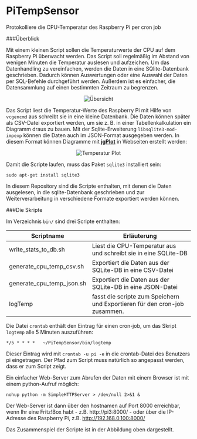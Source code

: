 PiTempSensor
============

Protokolliere die CPU-Temperatur des Raspberry Pi per cron job 

###Überblick

Mit einem kleinen Script sollen die Temperaturwerte der CPU auf dem Raspberry Pi überwacht werden. Das Script soll regelmäßig im Abstand von wenigen Minuten die Temperatur auslesen und aufzeichen. Um das Datenhandling zu vereinfachen, werden die Daten in eine SQlite-Datenbank geschrieben. Dadurch können Auswertungen oder eine Auswahl der Daten per SQL-Befehle durchgeführt werden. Außerdem ist es einfacher, die Datensammlung auf einen bestimmten Zeitraum zu begrenzen.    

<p align="center">
   <img alt="Übersicht" src="https://dl.dropboxusercontent.com/u/40629133/Status.png"/>
</p>

Das Script liest die Temperatur-Werte des Raspberry Pi mit Hilfe von `vcgencmd` aus schreibt sie in eine kleine Datenbank. Die Daten können später als CSV-Datei exportiert werden, um sie z. B. in einer Tabellenkalkulation ein Diagramm draus zu bauen. Mit der Sqlite-Erweiterung `libsqlite3-mod-impexp` können die Daten auch im JSON-Format ausgegeben werden. In diesem Format können Diagramme mit [**jgPlot**](http://www.jqplot.com/index.php) in Webseiten erstellt werden:

<p align="center">
   <img alt="Temperatur Plot" src="https://dl.dropboxusercontent.com/u/40629133/LogTemp.png"/>
</p>

Damit die Scripte laufen, muss das Paket `sqlite3` installiert sein:

    sudo apt-get install sqlite3

In diesem Repository sind die Scripte enthalten, mit denen die Daten ausgelesen, in die sqlite-Datenbank geschrieben und zur Weiterverarbeitung in verschiedene Formate exportiert werden können. 

###Die Skripte

Im Verzeichnis `bin/` sind drei Scripte enthalten:

Scriptname                 |  Erläuterung
---------------------------|------------------------------------------------------------------
write_stats_to_db.sh       |  Liest die CPU-Temperatur aus und schreibt sie in eine SQLite-DB
generate_cpu_temp_csv.sh   |  Exportiert die Daten aus der SQLite-DB in eine CSV-Datei
generate_cpu_temp_json.sh  |  Exportiert die Daten aus der SQLite-DB in eine JSON-Datei
logTemp                    |  fasst die scripte zum Speichern und Exportieren für den cron-job zusammen.


Die Datei `crontab` enthält den Eintrag für einen cron-job, um das Skript `logtemp` alle 5 Minuten auszuführen:

    */5 * * * *   ~/PiTempSensor/bin/logtemp

Dieser Eintrag wird mit `crontab -u pi -e` in die crontab-Datei des Benutzers pi eingetragen. Der Pfad zum Script muss natürlich so angepasst werden, dass er zum Script zeigt. 

Ein einfacher Web-Server zum Abrufen der Daten mit einem Browser ist mit einem python-Aufruf möglich:

    nohup python -m SimpleHTTPServer > /dev/null 2>&1 &

Der Web-Server ist dann über den hostnamen auf Port 8000 erreichbar, wenn Ihr eine Fritz!Box habt - z.B. http://pi3:8000/ - oder über die IP-Adresse des Raspberry Pi, z.B. http://192.168.0.100:8000/

Das Zusammenspiel der Scripte ist in der Abbildung oben dargestellt. 




